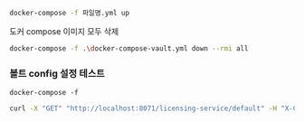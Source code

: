```bash
docker-compose -f 파일명.yml up
```

도커 compose 이미지 모두 삭제

```bash
docker-compose -f .\docker-compose-vault.yml down --rmi all
```

### 볼트 config 설정 테스트

```commandline
docker-compose -f 
```

```bash
curl -X "GET" "http://localhost:8071/licensing-service/default" -H "X-Config-Token:myroot"
```
